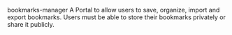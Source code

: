 bookmarks-manager
A Portal to allow users to save, organize, import and export bookmarks. Users must be able to store their bookmarks privately or share it publicly.
